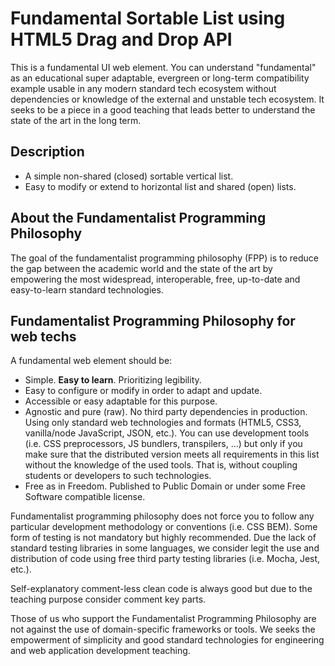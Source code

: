 # Fundamental Sortable List using HTML5 Drag and Drop API
This is a fundamental UI web element. You can understand "fundamental" as an educational super adaptable, evergreen or long-term compatibility example usable in any modern standard tech ecosystem without dependencies or knowledge of the external and unstable tech ecosystem. It seeks to be a piece in a good teaching that leads better to understand the state of the art in the long term.

## Description
- A simple non-shared (closed) sortable vertical list.
- Easy to modify or extend to horizontal list and shared (open) lists.

## About the Fundamentalist Programming Philosophy
The goal of the fundamentalist programming philosophy (FPP) is to reduce the gap between the academic world and the state of the art by empowering the most widespread, interoperable, free, up-to-date and easy-to-learn standard technologies.

## Fundamentalist Programming Philosophy for web techs
A fundamental web element should be:

- Simple. **Easy to learn**. Prioritizing legibility.
- Easy to configure or modify in order to adapt and update.
- Accessible or easy adaptable for this purpose.
- Agnostic and pure (raw). No third party dependencies in production. Using only standard web technologies and formats (HTML5, CSS3, vanilla/node JavaScript, JSON, etc.). You can use development tools (i.e. CSS preprocessors, JS bundlers, transpilers, ...) but only if you make sure that the distributed version meets all requirements in this list without the knowledge of the used tools. That is, without coupling students or developers to such technologies.
- Free as in Freedom. Published to Public Domain or under some Free Software compatible license.

Fundamentalist programming philosophy does not force you to follow any particular development methodology or conventions (i.e. CSS BEM). Some form of testing is not mandatory but highly recommended. Due the lack of standard testing libraries in some languages, we consider legit the use and distribution of code using free third party testing libraries (i.e. Mocha, Jest, etc.).

Self-explanatory comment-less clean code is always good but due to the teaching purpose consider comment key parts.

Those of us who support the Fundamentalist Programming Philosophy are not against the use of domain-specific frameworks or tools. We seeks the empowerment of simplicity and good standard technologies for engineering and web application development teaching.

